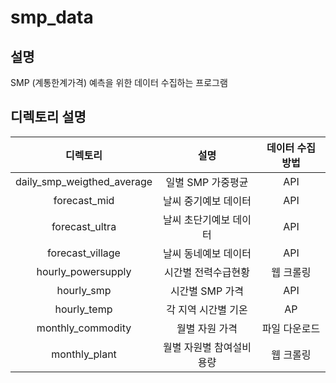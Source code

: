 # smp_data
## 설명
SMP (계통한계가격) 예측을 위한 데이터 수집하는 프로그램

## 디렉토리 설명
| 디렉토리                        | 설명                   | 데이터 수집 방법 |
|:------------------------------:|:---------------------:|:---------------:|
| daily_smp_weigthed_average     | 일별 SMP 가중평균       | API            |
| forecast_mid                   | 날씨 중기예보 데이터     | API            |
| forecast_ultra                 | 날씨 초단기예보 데이터   | API            |
| forecast_village               | 날씨 동네예보 데이터     | API            |
| hourly_powersupply             | 시간별 전력수급현황      | 웹 크롤링       |
| hourly_smp                     | 시간별 SMP 가격         | API            |
| hourly_temp                    | 각 지역 시간별 기온      | AP            |
| monthly_commodity              | 월별 자원 가격          | 파일 다운로드   |
| monthly_plant                  | 월별 자원별 참여설비용량 | 웹 크롤링       |
